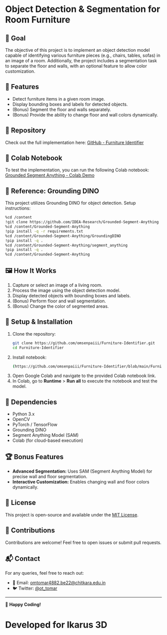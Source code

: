 # Object Detection & Segmentation for Room Furniture

## 🎯 Goal
The objective of this project is to implement an object detection model capable of identifying various furniture pieces (e.g., chairs, tables, sofas) in an image of a room. Additionally, the project includes a segmentation task to separate the floor and walls, with an optional feature to allow color customization.

## 🚀 Features
- Detect furniture items in a given room image.
- Display bounding boxes and labels for detected objects.
- (Bonus) Segment the floor and walls separately.
- (Bonus) Provide the ability to change floor and wall colors dynamically.

## 🔗 Repository
Check out the full implementation here:
[GitHub - Furniture Identifier](https://github.com/omsenpaiii/Furniture-Identifier/tree/main)

## 🔗 Colab Notebook
To test the implementation, you can run the following Colab notebook:
[Grounded Segment Anything - Colab Demo](https://colab.research.google.com/github/betogaona7/Grounded-Segment-Anything/blob/main/grounded_sam_colab_demo.ipynb?authuser=1#scrollTo=kAi4IkEfKi5K)

## 🔗 Reference: Grounding DINO
This project utilizes Grounding DINO for object detection. Setup instructions:
```bash
%cd /content
!git clone https://github.com/IDEA-Research/Grounded-Segment-Anything
%cd /content/Grounded-Segment-Anything
!pip install -q -r requirements.txt
%cd /content/Grounded-Segment-Anything/GroundingDINO
!pip install -q .
%cd /content/Grounded-Segment-Anything/segment_anything
!pip install -q .
%cd /content/Grounded-Segment-Anything
```

## 🖼️ How It Works
1. Capture or select an image of a living room.
2. Process the image using the object detection model.
3. Display detected objects with bounding boxes and labels.
4. (Bonus) Perform floor and wall segmentation.
5. (Bonus) Change the color of segmented areas.

## 🔧 Setup & Installation
1. Clone the repository:
   ```bash
   git clone https://github.com/omsenpaiii/Furniture-Identifier.git
   cd Furniture-Identifier
   ```
2. Install notebook:
   ```bash
   (https://github.com/omsenpaiii/Furniture-Identifier/blob/main/Furniture_Identifier.ipynb)
   ```
3. Open Google Colab and navigate to the provided Colab notebook link.
4. In Colab, go to **Runtime** > **Run all** to execute the notebook and test the model.

## 📌 Dependencies
- Python 3.x
- OpenCV
- PyTorch / TensorFlow
- Grounding DINO
- Segment Anything Model (SAM)
- Colab (for cloud-based execution)

## 🏆 Bonus Features
- **Advanced Segmentation:** Uses SAM (Segment Anything Model) for precise wall and floor segmentation.
- **Interactive Customization:** Enables changing wall and floor colors dynamically.

## 📜 License
This project is open-source and available under the [MIT License](LICENSE).

## 🤝 Contributions
Contributions are welcome! Feel free to open issues or submit pull requests.

## 📬 Contact
For any queries, feel free to reach out:
- 📧 Email: omtomar4882.be22@chitkara.edu.in
- 🐦 Twitter: [@ot_tomar](https://x.com/ot_tomar)

---
🚀 **Happy Coding!**

# Developed for Ikarus 3D

